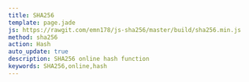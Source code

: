 ```yaml
---
title: SHA256
template: page.jade
js: https://rawgit.com/emn178/js-sha256/master/build/sha256.min.js
method: sha256
action: Hash
auto_update: true
description: SHA256 online hash function
keywords: SHA256,online,hash
---
```


